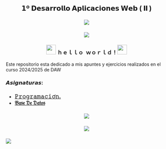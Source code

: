 
<h2 align="center"> 𝟭º 𝗗𝗲𝘀𝗮𝗿𝗿𝗼𝗹𝗹𝗼 𝗔𝗽𝗹𝗶𝗰𝗮𝗰𝗶𝗼𝗻𝗲𝘀 𝗪𝗲𝗯 ( 𝐈𝐈 ) </h2>

<h3 align="center"><img src="https://web.archive.org/web/20090902072522/http://geocities.com/revival_center/bar.gif"/></h3>

 <h3 align="center"><img src="https://web.archive.org/web/20090803144221/http://hk.geocities.com/riancylui/images/3d_melody.gif"/></h3>


 <h3 align="center"> <img width="30" src="https://web.archive.org/web/20091026100043im_/http://geocities.com/hellokitty_can/smile.gif"/>  ﻿ｈｅｌｌｏ  ｗｏｒｌｄ！<img width="30" src="https://web.archive.org/web/20091026100043im_/http://geocities.com/hellokitty_can/smile.gif"/> </h3>

 <p> Este repositorio esta dedicado a mis apuntes y ejercicios realizados en el curso 2024/2025 de DAW </p>

<h3> 𝘼𝙨𝙞𝙜𝙣𝙖𝙩𝙪𝙧𝙖𝙨: </h3>
<h3>
 <ul>
    <li><a href="https://github.com/toninavhd/1-DAW_pt2/tree/main/PRO"> 𝙿𝚛𝚘𝚐𝚛𝚊𝚖𝚊𝚌𝚒𝚘́𝚗.</a></li>
    <li><a href="https://github.com/toninavhd/1-DAW_pt2/tree/main/BAE"> 𝔅𝔞𝔰𝔢 𝔇𝔢 𝔇𝔞𝔱𝔬𝔰</a></li> 
 </ul>
</h3>


<h3 align="center"><img src="https://web.archive.org/web/20090902072522/http://geocities.com/revival_center/bar.gif"/></h3>

<h3 align="center"><img src="https://64.media.tumblr.com/86939b0b07a11441d4f3f6e2327d64f7/83ea30d739c890e8-66/s400x600/a2094bd5386ed8b0c5c66177217fdd8113e6bcc5.pnj"/></h3>

<h3 align="left"><img src="https://64.media.tumblr.com/0b6f86f148e81c42a4649e2e290fb0fa/d0745e618a8e6ac7-3b/s250x400/aab06a4704af08a97f019af8133ca0e9788ff2ad.gifv"/></h3> 

